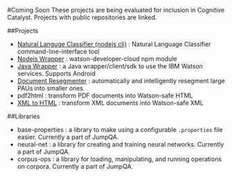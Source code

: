 #Coming Soon
These projects are being evaluated for inclusion in Cognitive Catalyst. Projects with public repositories are linked.

##Projects
* [Natural Languge Classifier (nodejs cli)](https://github.com/watson-developer-cloud/nodejs-wrapper) : Natural Language Classifier command-line-interface tool
* [Nodejs Wrapper](https://github.com/watson-developer-cloud/natural-language-classifier-nodejs-cli) : watson-developer-cloud npm module
* [Java Wrapper](https://github.com/watson-developer-cloud/java-wrapper) : a Java wrapper/client/sdk to use the IBM Watson services. Supports Android
* [Document Resegmenter](https://github.com/watson-catalyst/document-segmenter) : automatically and intelligently resegment large PAUs into smaller ones
* pdf2html : transform PDF documents into Watson-safe HTML
* [XML to HTML](https://github.com/watson-catalyst/xml-to-html) : transform XML documents into Watson-safe XML

##Libraries
* base-properties : a library to make using a configurable `.properties` file easier. Currently a part of JumpQA.
* neural-net : a library for creating and training neural networks. Currently a part of JumpQA.
* corpus-ops : a library for loading, manipulating, and running operations on corpora. Currently a part of JumpQA.